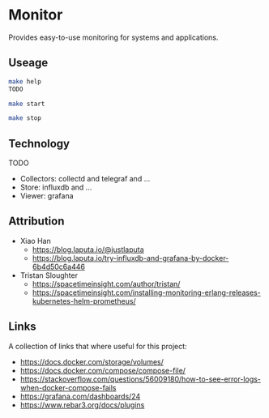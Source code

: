 # Monitor

Provides easy-to-use monitoring for systems and applications.

## Useage

```bash
make help
TODO
```

```bash
make start
```

```bash
make stop
```

## Technology

TODO

* Collectors:   collectd and telegraf and ...
* Store:        influxdb and ...
* Viewer:       grafana

## Attribution

* Xiao Han
  * https://blog.laputa.io/@justlaputa
  * https://blog.laputa.io/try-influxdb-and-grafana-by-docker-6b4d50c6a446
* Tristan Sloughter 
  * https://spacetimeinsight.com/author/tristan/
  * https://spacetimeinsight.com/installing-monitoring-erlang-releases-kubernetes-helm-prometheus/

## Links

A collection of links that where useful for this project:

* https://docs.docker.com/storage/volumes/
* https://docs.docker.com/compose/compose-file/
* https://stackoverflow.com/questions/56009180/how-to-see-error-logs-when-docker-compose-fails
* https://grafana.com/dashboards/24
* https://www.rebar3.org/docs/plugins
